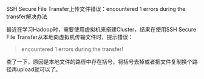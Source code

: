 SSH Secure File Transfer上传文件错误：encountered 1 errors during the transfer解决办法


最近在学习Hadoop时，需要使用虚拟机来搭建Cluster，结果在使用SSH Secure File Transfer从本地向虚拟机传输文件时，提示错误：
> encountered 1 errors during the transfer!

查了一下，原因是本地文件的路径中存在括号，将括号去掉或者把文件复制换个路径再upload就可以了。
